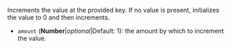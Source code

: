 Increments the value at the provided key. If no value is present, initializes the value to 0 and then increments.

* `amount` (**Number**|_optional_|Default: 1): the amount by which to increment the value.
